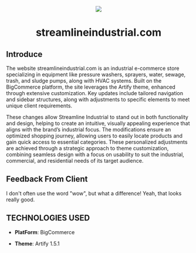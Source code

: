 <div align="center">
  <img src='./streamlineindustrial'>
  <h1 align='center'>streamlineindustrial.com</h1>
</div>

## Introduce

The website streamlineindustrial.com is an industrial e-commerce store specializing in equipment like pressure washers, sprayers, water, sewage, trash, and sludge pumps, along with HVAC systems. Built on the BigCommerce platform, the site leverages the Artify theme, enhanced through extensive customization. Key updates include tailored navigation and sidebar structures, along with adjustments to specific elements to meet unique client requirements.

These changes allow Streamline Industrial to stand out in both functionality and design, helping to create an intuitive, visually appealing experience that aligns with the brand’s industrial focus. The modifications ensure an optimized shopping journey, allowing users to easily locate products and gain quick access to essential categories. These personalized adjustments are achieved through a strategic approach to theme customization, combining seamless design with a focus on usability to suit the industrial, commercial, and residential needs of its target audience.

## Feedback From Client

I don't often use the word "wow", but what a difference! Yeah, that looks really good.

## TECHNOLOGIES USED

- <b>PlatForm</b>: BigCommerce

- <b>Theme</b>: Artify 1.5.1